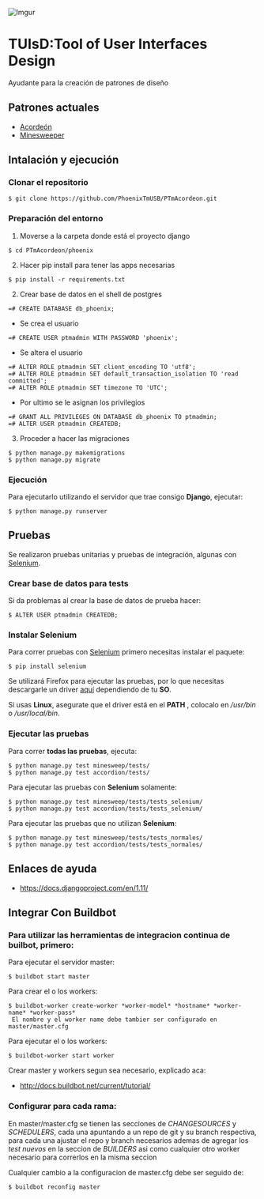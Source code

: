 ![Imgur](https://i.imgur.com/42nxmp5.png)
# TUIsD:Tool of User Interfaces Design 
Ayudante para la creación de patrones de diseño

## Patrones actuales

* [Acordeón](http://www.welie.com/patterns/showPattern.php?patternID=minesweeping)
* [Minesweeper](http://www.welie.com/patterns/showPattern.php?patternID=accordion)
## Intalación y ejecución

### Clonar el repositorio
```
$ git clone https://github.com/PhoenixTmUSB/PTmAcordeon.git
```
### Preparación del entorno
1. Moverse a la carpeta donde está el proyecto django
```
$ cd PTmAcordeon/phoenix
```
2. Hacer pip install para tener las apps necesarias
```
$ pip install -r requirements.txt
```

2. Crear base de datos en el shell de postgres
```
=# CREATE DATABASE db_phoenix;
```
+ Se crea el usuario
```
=# CREATE USER ptmadmin WITH PASSWORD 'phoenix';
```
+ Se altera el usuario
```
=# ALTER ROLE ptmadmin SET client_encoding TO 'utf8';
=# ALTER ROLE ptmadmin SET default_transaction_isolation TO 'read committed';
=# ALTER ROLE ptmadmin SET timezone TO 'UTC';
```

+ Por ultimo se le asignan los privilegios

```
=# GRANT ALL PRIVILEGES ON DATABASE db_phoenix TO ptmadmin;
=# ALTER USER ptmadmin CREATEDB;
```
3. Proceder a hacer las migraciones
```
$ python manage.py makemigrations
$ python manage.py migrate
```

### Ejecución 

Para ejecutarlo utilizando el servidor que trae consigo **Django**, ejecutar:
```
$ python manage.py runserver
```

## Pruebas

Se realizaron pruebas unitarias y pruebas de integración, algunas con [Selenium](http://selenium-python.readthedocs.io/).

### Crear base de datos para tests
Si da problemas al crear la base de datos de prueba hacer:
```
$ ALTER USER ptmadmin CREATEDB;
```

### Instalar Selenium
Para correr pruebas con [Selenium](http://selenium-python.readthedocs.io/) primero necesitas instalar el paquete:
```
$ pip install selenium
```

Se utilizará Firefox para ejecutar las pruebas, por lo que necesitas descargarle un driver [aquí](https://github.com/mozilla/geckodriver/releases/tag/v0.19.0) dependiendo de tu **SO**.

Si usas **Linux**, asegurate que el driver está en el **PATH** , colocalo en  */usr/bin* o */usr/local/bin*.

### Ejecutar las pruebas

Para correr **todas las pruebas**, ejecuta:
```
$ python manage.py test minesweep/tests/
$ python manage.py test accordion/tests/
```

Para ejecutar las pruebas con **Selenium** solamente:
```
$ python manage.py test minesweep/tests/tests_selenium/
$ python manage.py test accordion/tests/tests_selenium/
```
Para ejecutar las pruebas que no utilizan **Selenium**:
```
$ python manage.py test minesweep/tests/tests_normales/
$ python manage.py test accordion/tests/tests_normales/
```

## Enlaces de ayuda
* https://docs.djangoproject.com/en/1.11/

## Integrar Con Buildbot

### Para utilizar las herramientas de integracion continua de builbot, primero:
 Para ejecutar el servidor master:
```
$ buildbot start master
```
 Para crear el o los workers:
```
$ buildbot-worker create-worker *worker-model* *hostname* *worker-name* *worker-pass*
 El nombre y el worker name debe tambier ser configurado en master/master.cfg
```
 Para ejecutar el o los workers:
```
$ buildbot-worker start worker
```

 Crear master y workers segun sea necesario, explicado aca:
* http://docs.buildbot.net/current/tutorial/

### Configurar para cada rama:

 En master/master.cfg se tienen las secciones de *CHANGESOURCES* y
*SCHEDULERS*, cada una apuntando a un repo de git y su branch respectiva, para
cada una ajustar el repo y branch necesarios ademas de agregar los *test nuevos*
en la seccion de *BUILDERS* asi como cualquier otro worker necesario para
correrlos en la misma seccion

 Cualquier cambio a la configuracion de master.cfg debe ser seguido de:
```
$ buildbot reconfig master
```